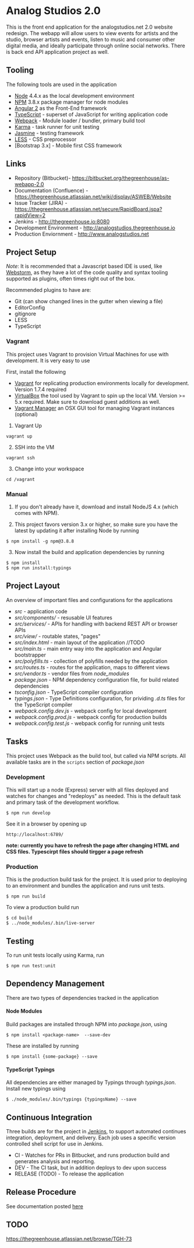 # Analog Studios 2.0
This is the front end application for the analogstudios.net 2.0 website redesign.  The webapp will allow users to view
events for artists and the studio, browser artists and events, listen to music and consumer other digital media, and
ideally participate through online social networks.  There is back end API application project as well.

## Tooling
The following tools are used in the application

- [Node][] 4.4.x as the local development environment
- [NPM][]  3.8.x package manager for node modules
- [Angular 2][] as the Front-End framework
- [TypeScript][] - superset of JavaScript for writing application code
- [Webpack][] - Module loader / bundler, primary build tool
- [Karma][] - task runner for unit testing
- [Jasmine][] - testing framework
- [LESS][] - CSS preprocessor
- [Bootstrap 3.x] - Mobile first CSS framework


[Node]: https://nodejs.org/
[NPM]: https://www.npmjs.com/
[Angular 2]: https://angular.io/
[TypeScript]: https://www.typescriptlang.org/
[Webpack]: https://webpack.github.io/
[Karma]: https://karma-runner.github.io/1.0/index.html
[Jasmine]: http://jasmine.github.io/
[LESS]: http://lesscss.org/
[Bootstrap]: http://getbootstrap.com/

## Links
* Repository (Bitbucket)- https://bitbucket.org/thegreenhouse/as-webapp-2.0
* Documentation (Confluence) - https://thegreenhouse.atlassian.net/wiki/display/ASWEB/Website
* Issue Tracker (JIRA) - https://thegreenhouse.atlassian.net/secure/RapidBoard.jspa?rapidView=2
* Jenkins - http://thegreenhouse.io:8080
* Development Environment - http://analogstudios.thegreenhouse.io
* Production Enviornment - http://www.analogstudios.net

## Project Setup
*Note*: It is recommended that a Javascript based IDE is used, like [Webstorm][],
as they have a lot of the code quality and syntax tooling supported as plugins, often times right out of the box.

Recommended plugins to have are:
- Git (can show changed lines in the gutter when viewing a file)
- EditorConfig
- gitignore
- LESS
- TypeScript

[Webstorm]: https://www.jetbrains.com/webstorm/

### Vagrant
This project uses Vagrant to provision Virtual Machines for use with development.  It is very easy to use

First, install the following

- [Vagrant][] for replicating production environments locally for development.  Version 1.7.4 required
- [VirtualBox][] the tool used by Vagrant to spin up the local VM.  Version >= 5.x required.  Make sure to download
guest additions as well.
- [Vagrant Manager][] an OSX GUI tool for managing Vagrant instances (optional)


1. Vagrant Up
```
vagrant up
```

2. SSH into the VM
```
vagrant ssh
```

3. Change into your workspace
```
cd /vagrant
```

[Vagrant]: http://www.vagrantup.com/
[VirtualBox]: http://www.virtualbox.org/
[Vagrant Manager]: http://vagrantmanager.com/

### Manual

1. If you don't already have it, download and install NodeJS 4.x (which comes with NPM).

2. This project favors version 3.x or higher, so make sure you have the latest by updating it after installing Node 
by running 

```
$ npm install -g npm@3.8.8
```

3. Now install the build and application dependencies by running

```
$ npm install 
$ npm run install:typings
```

## Project Layout
An overview of important files and configurations for the applications

* _src_ - application code
* _src/components/_ - resusable UI features
* _src/services/_ -  APIs for handling with backend REST API or browser APIs
* _src/view/_ -  routable states, "pages"
* _src/index.html_ - main layout of the application //TODO
* _src/main.ts_ - main entry way into the application and Angular bootstrapper
* _src/polyfills.ts_ - collection of polyfills needed by the application
* _src/routes.ts_ - routes for the application, maps to different views
* _src/vendor.ts_ - vendor files from _node_modules_
* _package.json_ - NPM dependency configuration file, for build related dependencies
* _tsconfig.json_ - TypeScript compiler configuration
* _typings.json_ - Type Definitions configuration, for prividing _.d.ts_ files for the TypeScript compiler
* _webpack.config.dev.js_ - webpack config for local development
* _webpack.config.prod.js_ - webpack config for production builds
* _webpack.config.test.js_ - webpack config for running unit tests

## Tasks
This project uses Webpack as the build tool, but called via NPM scripts.  All available tasks are in the `scripts`
section of _package.json_

### Development
This will start up a node (Express) server with all files deployed and watches for changes and "redeploys" as needed.  This is the
default task and primary task of the development workflow.

```
$ npm run develop
```

See it in a browser by opening up

```
http://localhost:6789/
```

**note: currently you have to refresh the page after changing HTML and CSS files.  Typescirpt files should tirgger a page refresh**

### Production
This is the production build task for the project.  It is used prior to deploying to an environment and bundles the
application and runs unit tests.

```
$ npm run build
```

To view a production build run

```
$ cd build
$ ../node_modules/.bin/live-server
```


## Testing
To run unit tests locally using Karma, run 

```
$ npm run test:unit
```


## Dependency Management
There are two types of dependencies tracked in the application

#### Node Modules
Build packages are installed through NPM into _package.json_, using
 
```
$ npm install <package-name>  --save-dev
```

These are installed by running 

```
$ npm install {some-package} --save
```

#### TypeScript Typings
All dependencies are either managed by Typings through _typings.json_.  Install new typings using 

```
$ ./node_modules/.bin/typings {typingsName} --save
```


## Continuous Integration
Three builds are for the project in [Jenkins][], to support automated continues integration, deployment, and delivery.
Each job uses a specific version controlled shell script for use in Jenkins.

* CI - Watches for PRs in Bitbucket, and runs production build and generates analysis and reporting.
* DEV - The CI task, but in addition deploys to dev upon success
* RELEASE (TODO) - To release the application

[Jenkins]: http://www.thegreenhouse.io:8080/

## Release Procedure
See documentation posted [here][]

[here]: https://thegreenhouse.atlassian.net/wiki/display/ASWEB/Release+Management#ReleaseManagement-UI(StaticFrontend)


## TODO 
https://thegreenhouse.atlassian.net/browse/TGH-73